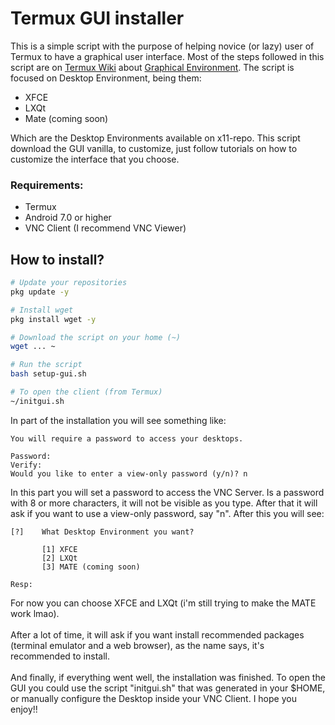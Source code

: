# Termux GUI installer

This is a simple script with the purpose of helping novice (or lazy) user of Termux to have a graphical user interface.
Most of the steps followed in this script are on [Termux Wiki](https://wiki.termux.com/wiki/Main_Page) about [Graphical Environment](https://wiki.termux.com/wiki/Graphical_Environment).  The script is focused on Desktop Environment, being them:
- XFCE
- LXQt
- Mate (coming soon)

Which are the Desktop Environments available on x11-repo. This script download the GUI vanilla, to customize, just follow tutorials on how to customize the interface that you choose.

### Requirements:
- Termux
- Android 7.0 or higher
- VNC Client (I recommend VNC Viewer)

## How to install?
```bash
# Update your repositories
pkg update -y

# Install wget
pkg install wget -y

# Download the script on your home (~)
wget ... ~

# Run the script
bash setup-gui.sh

# To open the client (from Termux)
~/initgui.sh
```

In part of the installation you will see something like:
```
You will require a password to access your desktops.

Password:
Verify:
Would you like to enter a view-only password (y/n)? n
```
In this part you will set a password to access the VNC Server. Is a password with 8 or more characters, it will not be visible as you type. After that it will ask if you want to use a view-only password, say "n". After this you will see:
```
[?]    What Desktop Environment you want?

       [1] XFCE
       [2] LXQt
       [3] MATE (coming soon)

Resp:
```
For now you can choose XFCE and LXQt (i'm still trying to make the MATE work lmao). <br><br>
After a lot of time, it will ask if you want install recommended packages (terminal emulator and a web browser), as the name says, it's recommended to install. <br><br>
And finally, if everything went well, the installation was finished. To open the GUI you could use the script "initgui.sh" that was generated in your $HOME, or manually configure the Desktop inside your VNC Client. I hope you enjoy!!

